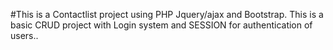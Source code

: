 #This is a Contactlist project using PHP Jquery/ajax and Bootstrap.
This is a basic CRUD project with Login system and SESSION for authentication of users..